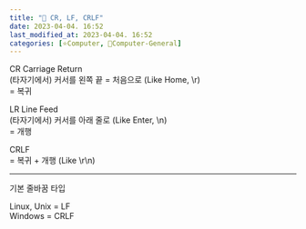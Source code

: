 ```yaml
---
title: "🌚 CR, LF, CRLF"
date: 2023-04-04. 16:52
last_modified_at: 2023-04-04. 16:52
categories: [⭐Computer, 🌚Computer-General]
---
```



CR Carriage Return  
(타자기에서) 커서를 왼쪽 끝 = 처음으로 (Like Home, \r)  
= 복귀  

LR Line Feed  
(타자기에서) 커서를 아래 줄로 (Like Enter, \n)  
= 개행  

CRLF  
= 복귀 + 개행 (Like \r\n)  

---

기본 줄바꿈 타입  

Linux, Unix = LF  
Windows = CRLF  
